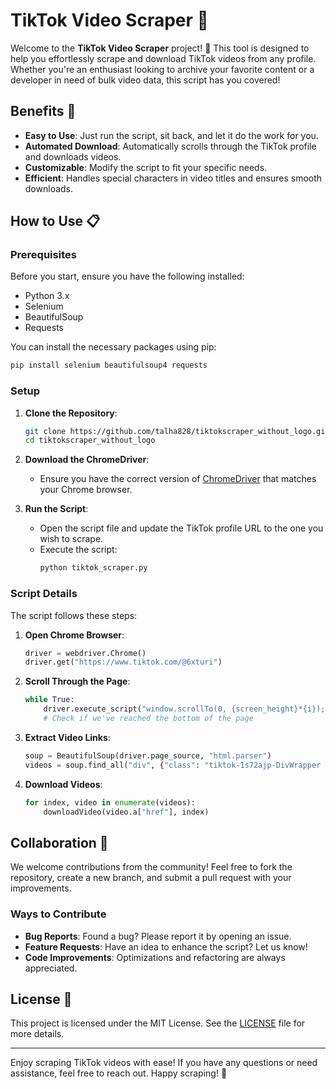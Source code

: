 # TikTok Video Scraper 🎥

Welcome to the **TikTok Video Scraper** project! 🚀 This tool is designed to help you effortlessly scrape and download TikTok videos from any profile. Whether you're an enthusiast looking to archive your favorite content or a developer in need of bulk video data, this script has you covered!

## Benefits 🌟

- **Easy to Use**: Just run the script, sit back, and let it do the work for you.
- **Automated Download**: Automatically scrolls through the TikTok profile and downloads videos.
- **Customizable**: Modify the script to fit your specific needs.
- **Efficient**: Handles special characters in video titles and ensures smooth downloads.

## How to Use 📋

### Prerequisites

Before you start, ensure you have the following installed:

- Python 3.x
- Selenium
- BeautifulSoup
- Requests

You can install the necessary packages using pip:

```sh
pip install selenium beautifulsoup4 requests
```

### Setup

1. **Clone the Repository**:
   ```sh
   git clone https://github.com/talha828/tiktokscraper_without_logo.git
   cd tiktokscraper_without_logo
   ```

2. **Download the ChromeDriver**:
   - Ensure you have the correct version of [ChromeDriver](https://sites.google.com/a/chromium.org/chromedriver/downloads) that matches your Chrome browser.

3. **Run the Script**:
   - Open the script file and update the TikTok profile URL to the one you wish to scrape.
   - Execute the script:
     ```sh
     python tiktok_scraper.py
     ```

### Script Details

The script follows these steps:

1. **Open Chrome Browser**:
   ```python
   driver = webdriver.Chrome()
   driver.get("https://www.tiktok.com/@6xturi")
   ```

2. **Scroll Through the Page**:
   ```python
   while True:
       driver.execute_script("window.scrollTo(0, {screen_height}*{i});".format(screen_height=screen_height, i=i))
       # Check if we've reached the bottom of the page
   ```

3. **Extract Video Links**:
   ```python
   soup = BeautifulSoup(driver.page_source, "html.parser")
   videos = soup.find_all("div", {"class": "tiktok-1s72ajp-DivWrapper e1cg0wnj1"})
   ```

4. **Download Videos**:
   ```python
   for index, video in enumerate(videos):
       downloadVideo(video.a["href"], index)
   ```

## Collaboration 🤝

We welcome contributions from the community! Feel free to fork the repository, create a new branch, and submit a pull request with your improvements.

### Ways to Contribute

- **Bug Reports**: Found a bug? Please report it by opening an issue.
- **Feature Requests**: Have an idea to enhance the script? Let us know!
- **Code Improvements**: Optimizations and refactoring are always appreciated.

## License 📜

This project is licensed under the MIT License. See the [LICENSE](LICENSE) file for more details.

---

Enjoy scraping TikTok videos with ease! If you have any questions or need assistance, feel free to reach out. Happy scraping! 🎉
